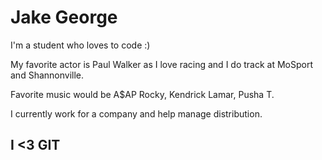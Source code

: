 Jake George
=============

I'm a student who loves to code :)

My favorite actor is Paul Walker as I love racing and I do track at MoSport and Shannonville.

Favorite music would be A$AP Rocky, Kendrick Lamar, Pusha T.

I currently work for a company and help manage distribution.

I <3 GIT
--------